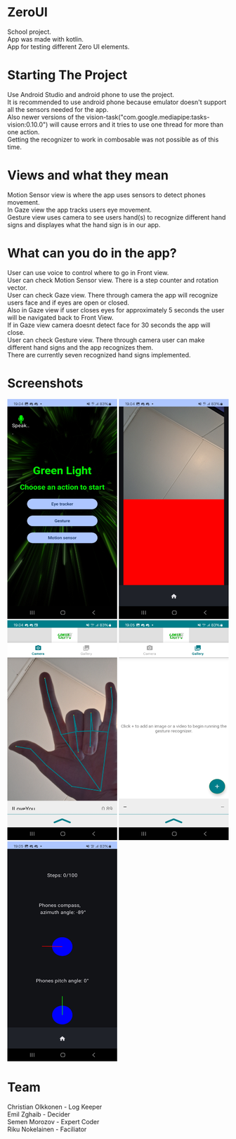 # ZeroUI
School project. <br>
App was made with kotlin. <br>
App for testing different Zero UI elements. 

# Starting The Project
Use Android Studio and android phone to use the project. <br>
It is recommended to use android phone because emulator doesn't support all the sensors needed for the app. <br>
Also newer versions of the vision-task("com.google.mediapipe:tasks-vision:0.10.0") will cause errors and it tries to use one thread for more than one action. <br>
Getting the recognizer to work in combosable was not possible as of this time.

# Views and what they mean
Motion Sensor view is where the app uses sensors to detect phones movement. <br>
In Gaze view the app tracks users eye movement. <br>
Gesture view uses camera to see users hand(s) to recognize different hand signs and displayes what the hand sign is in our app.

# What can you do in the app?
User can use voice to control where to go in Front view. <br>
User can check Motion Sensor view. There is a step counter and rotation vector. <br>
User can check Gaze view. There through camera the app will recognize users face and if eyes are open or closed. <br>
Also in Gaze view if user closes eyes for approximately 5 seconds the user will be navigated back to Front View. <br>
If in Gaze view camera doesnt detect face for 30 seconds the app will close. <br>
User can check Gesture view. There through camera user can make different hand signs and the app recognizes them. <br>
There are currently seven recognized hand signs implemented. <br>

# Screenshots

<img src= "https://github.com/RiQhy/ZeroUI/blob/main/app/src/main/res/drawable/Screenshot_20240506_190446_ZeroUi.jpg" width="250" height="500">
<img src= "https://github.com/RiQhy/ZeroUI/blob/main/app/src/main/res/drawable/Screenshot_20240506_190456_ZeroUi.jpg" width="250" height="500"> <br>
<img src= "https://github.com/RiQhy/ZeroUI/blob/main/app/src/main/res/drawable/Screenshot_20240506_190426_ZeroUi.jpg" width="250" height="500">
<img src= "https://github.com/RiQhy/ZeroUI/blob/main/app/src/main/res/drawable/Screenshot_20240506_190547_ZeroUi.jpg" width="250" height="500"> <br>
<img src= "https://github.com/RiQhy/ZeroUI/blob/main/app/src/main/res/drawable/Screenshot_20240506_190515_ZeroUi.jpg" width="250" height="500">


# Team
Christian Olkkonen - Log Keeper <br>
Emil Zghaib - Decider <br>
Semen Morozov - Expert Coder <br>
Riku Nokelainen - Faciliator

